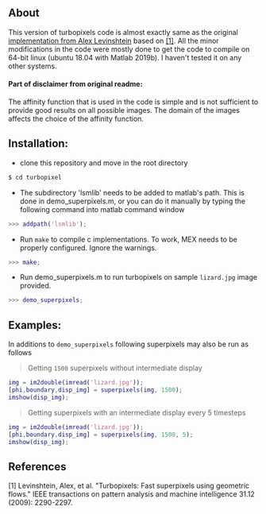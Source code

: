 ## About 

This version of turbopixels code is almost exactly same as the original [implementation from Alex Levinshtein](http://www.cs.toronto.edu/~babalex/research.html) based on [[1]](#1).
All the minor modifications in the code were mostly done to get the code to compile on 64-bit linux (ubuntu 18.04 with Matlab 2019b). 
I haven't tested it on any other systems.


  #### Part of disclaimer from original readme: 
  The affinity function that is used in the code is simple and 
  is not sufficient to provide good results on all possible images. 
  The domain of the images affects the choice of the affinity function.


## Installation:

- clone this repository and move in the root directory
```bash
$ cd turbopixel
```
- The subdirectory 'lsmlib' needs to be added to matlab's path. This is done
in demo_superpixels.m, or you can do it manually by typing the following command into 
matlab command window
```matlab
>>> addpath('lsmlib');
````
- Run `make` to compile c implementations. To work, MEX needs to be properly configured. Ignore the warnings.
```matlab
>>> make;
```
- Run demo_superpixels.m to run turbopixels on sample `lizard.jpg` image provided.
``` matlab
>>> demo_superpixels;
```

## Examples:
In additions to `demo_superpixels` following superpixels may also be run as follows
> Getting `1500` superpixels without intermediate display

```matlab
img = im2double(imread('lizard.jpg'));
[phi,boundary,disp_img] = superpixels(img, 1500);
imshow(disp_img);
```
> Getting superpixels with an intermediate display every 5 timesteps

```matlab
img = im2double(imread('lizard.jpg'));
[phi,boundary,disp_img] = superpixels(img, 1500, 5);
imshow(disp_img);
```

## References
<a id="1">[1]</a> 
Levinshtein, Alex, et al. "Turbopixels: Fast superpixels using geometric flows." IEEE transactions on pattern analysis and machine intelligence 31.12 (2009): 2290-2297.

